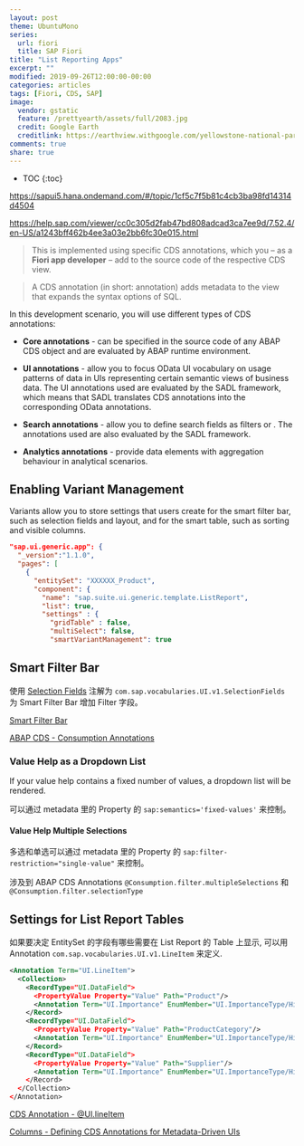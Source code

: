 ```yaml
---
layout: post
theme: UbuntuMono
series: 
  url: fiori
  title: SAP Fiori
title: "List Reporting Apps"
excerpt: ""
modified: 2019-09-26T12:00:00-00:00
categories: articles
tags: [Fiori, CDS, SAP]
image:
  vendor: gstatic
  feature: /prettyearth/assets/full/2083.jpg
  credit: Google Earth
  creditlink: https://earthview.withgoogle.com/yellowstone-national-park-united-states-2083
comments: true
share: true
---
```


* TOC
{:toc}

https://sapui5.hana.ondemand.com/#/topic/1cf5c7f5b81c4cb3ba98fd14314d4504

https://help.sap.com/viewer/cc0c305d2fab47bd808adcad3ca7ee9d/7.52.4/en-US/a1243bff462b4ee3a03e2bb6fc30e015.html

> This is implemented using specific CDS annotations, which you – as a **Fiori app developer** – add to the source code of the respective CDS view.

> A CDS annotation (in short: annotation) adds metadata to the view that expands the syntax options of SQL.

In this development scenario, you will use different types of CDS annotations:

* **Core annotations** - can be specified in the source code of any ABAP CDS object and are evaluated by ABAP runtime environment.

* **UI annotations** - allow you to focus OData UI vocabulary on usage patterns of data in UIs representing certain semantic views of business data. The UI annotations used are evaluated by the SADL framework, which means that SADL translates CDS annotations into the corresponding OData annotations.

* **Search annotations** - allow you to define search fields as filters or . The annotations used are also evaluated by the SADL framework.

* **Analytics annotations** - provide data elements with aggregation behaviour in analytical scenarios.

## Enabling Variant Management

Variants allow you to store settings that users create for the smart filter bar, such as selection fields and layout, and for the smart table, such as sorting and visible columns.

```json
"sap.ui.generic.app": {
  "_version":"1.1.0",
  "pages": [
    {
      "entitySet": "XXXXXX_Product",
      "component": {
        "name": "sap.suite.ui.generic.template.ListReport",
        "list": true,
        "settings" : {
          "gridTable" : false,
          "multiSelect": false,
          "smartVariantManagement": true
```

## Smart Filter Bar

使用 [Selection Fields](https://help.sap.com/viewer/cc0c305d2fab47bd808adcad3ca7ee9d/7.52.4/en-US/17d5ee74dd4e4e8f802aaf4fdd51fbc6.html) 注解为 `com.sap.vocabularies.UI.v1.SelectionFields` 为 Smart Filter Bar 增加 Filter 字段。

[Smart Filter Bar](https://sapui5.hana.ondemand.com/#/topic/7bcdffc056a94731b4341db73251e32b.html)

[ABAP CDS - Consumption Annotations](https://help.sap.com/viewer/cc0c305d2fab47bd808adcad3ca7ee9d/7.5.3/en-US/d60c0bf6798a481fb7412bc89934cb8a.html)

### Value Help as a Dropdown List

If your value help contains a fixed number of values, a dropdown list will be rendered.

可以通过 metadata 里的 Property 的 `sap:semantics='fixed-values'` 来控制。

#### Value Help Multiple Selections

多选和单选可以通过 metadata 里的 Property 的 `sap:filter-restriction="single-value"` 来控制。

涉及到 ABAP CDS Annotations `@Consumption.filter.multipleSelections` 和 `@Consumption.filter.selectionType`

## Settings for List Report Tables

如果要决定 EntitySet 的字段有哪些需要在 List Report 的 Table 上显示, 可以用 Annotation `com.sap.vocabularies.UI.v1.LineItem` 来定义.

```xml
<Annotation Term="UI.LineItem">
  <Collection>
    <RecordType="UI.DataField">
      <PropertyValue Property="Value" Path="Product"/>
      <Annotation Term="UI.Importance" EnumMember="UI.ImportanceType/High"/>
    </Record>
    <RecordType="UI.DataField">
      <PropertyValue Property="Value" Path="ProductCategory"/>
      <Annotation Term="UI.Importance" EnumMember="UI.ImportanceType/High"/>
    </Record>
    <RecordType="UI.DataField">
      <PropertyValue Property="Value" Path="Supplier"/>
      <Annotation Term="UI.Importance" EnumMember="UI.ImportanceType/High"/>
    </Record>
  </Collection>
</Annotation>
```

[CDS Annotation - @UI.lineItem](https://help.sap.com/viewer/cc0c305d2fab47bd808adcad3ca7ee9d/7.52.4/en-US/f8af07bb0770414bb38a25cae29a12e9.html#loiof8af07bb0770414bb38a25cae29a12e9__UI_lineItem)

[Columns - Defining CDS Annotations for Metadata-Driven UIs](https://help.sap.com/viewer/cc0c305d2fab47bd808adcad3ca7ee9d/7.52.4/en-US/df2525ef4ca548cf873ff14e00e4372d.html)